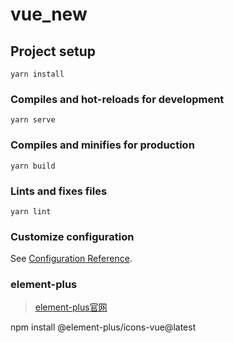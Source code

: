 # vue_new

## Project setup
```
yarn install
```

### Compiles and hot-reloads for development
```
yarn serve
```

### Compiles and minifies for production
```
yarn build
```

### Lints and fixes files
```
yarn lint
```

### Customize configuration
See [Configuration Reference](https://cli.vuejs.org/config/).

### element-plus 
> [element-plus官网](https://element-plus.gitee.io/zh-CN/)


npm install @element-plus/icons-vue@latest